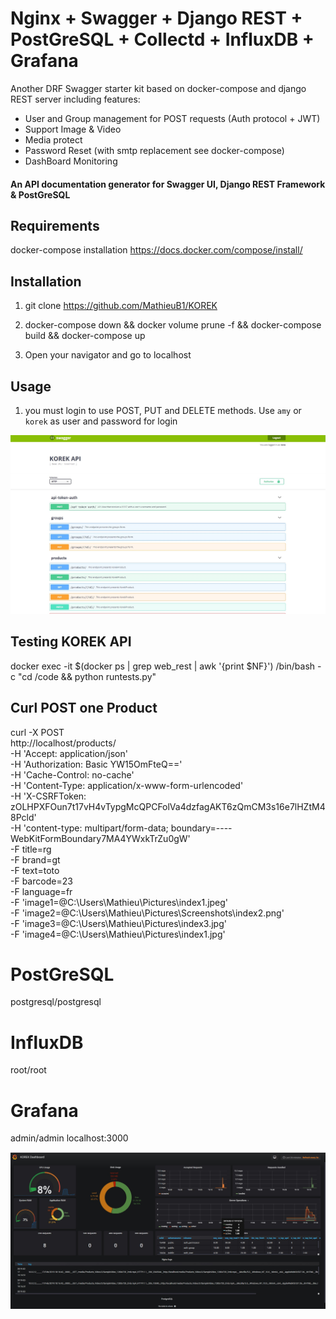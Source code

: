 # Nginx + Swagger +  Django REST + PostGreSQL + Collectd + InfluxDB + Grafana

Another DRF Swagger starter kit based on docker-compose and django REST server including features:

 - User and Group management for POST requests (Auth protocol + JWT)
 - Support Image & Video
 - Media protect
 - Password Reset (with smtp replacement see docker-compose)
 - DashBoard Monitoring

#### An API documentation generator for Swagger UI, Django REST Framework & PostGreSQL

## Requirements
docker-compose installation https://docs.docker.com/compose/install/

## Installation

1. git clone https://github.com/MathieuB1/KOREK

2. docker-compose down && docker volume prune -f && docker-compose build && docker-compose up

3. Open your navigator and go to localhost

## Usage

1. you must login to use POST, PUT and DELETE methods.
Use `amy` or `korek` as user and password for login

![alt text](https://github.com/MathieuB1/KOREK/blob/master/doc/img/swagger.jpg)



## Testing KOREK API

docker exec -it $(docker ps | grep web_rest | awk '{print $NF}') /bin/bash -c "cd /code && python runtests.py"



## Curl POST one Product

curl -X POST \
  http://localhost/products/ \
  -H 'Accept: application/json' \
  -H 'Authorization: Basic YW15OmFteQ==' \
  -H 'Cache-Control: no-cache' \
  -H 'Content-Type: application/x-www-form-urlencoded' \
  -H 'X-CSRFToken: zOLHPXFOun7t17vH4vTypgMcQPCFolVa4dzfagAKT6zQmCM3s16e7lHZtM48Pcld' \
  -H 'content-type: multipart/form-data; boundary=----WebKitFormBoundary7MA4YWxkTrZu0gW' \
  -F title=rg \
  -F brand=gt \
  -F text=toto \
  -F barcode=23 \
  -F language=fr \
  -F 'image1=@C:\Users\Mathieu\Pictures\index1.jpeg' \
  -F 'image2=@C:\Users\Mathieu\Pictures\Screenshots\index2.png' \
  -F 'image3=@C:\Users\Mathieu\Pictures\index3.jpg' \
  -F 'image4=@C:\Users\Mathieu\Pictures\index1.jpg'


# PostGreSQL
postgresql/postgresql 

# InfluxDB
root/root

# Grafana
admin/admin
localhost:3000

![alt text](https://github.com/MathieuB1/KOREK/blob/master/doc/img/dashboard.jpg)